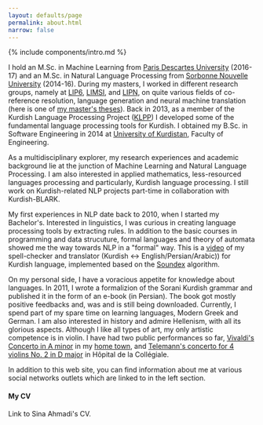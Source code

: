 ```yaml
---
layout: defaults/page
permalink: about.html
narrow: false
---
```


{% include components/intro.md %}

I hold an M.Sc. in Machine Learning from [Paris Descartes University](http://www.mi.parisdescartes.fr/formations/master-informatique/specialite-intelligence-artificielle/) (2016-17) and an M.Sc. in Natural Language Processing from [Sorbonne Nouvelle University](http://www.univ-paris3.fr/) (2014-16). During my masters, I worked in different research groups, namely at [LIP6](https://www.lip6.fr/?LANG=en), [LIMSI](https://www.limsi.fr/en/), and [LIPN](http://lipn.univ-paris13.fr/), on quite various fields of co-reference resolution, language generation and neural machine translation (here is one of [my master's theses](https://arxiv.org/abs/1810.00660)). Back in 2013, as a member of the Kurdish Language Processing Project ([KLPP](http://klpp.github.io/)) I developed some of the fundamental language processing tools for Kurdish. I obtained my B.Sc. in Software Engineering in 2014 at [University of Kurdistan](https://en.uok.ac.ir/EN), Faculty of Engineering.

As a multidisciplinary explorer, my research experiences and academic background lie at the junction of Machine Learning and Natural Language Processing. I am also interested in applied mathematics, less-resourced languages processing and particularly, Kurdish language processing. I still work on Kurdish-related NLP projects part-time in collaboration with Kurdish-BLARK. 

My first experiences in NLP date back to 2010, when I started my Bachelor's. Interested in linguistics, I was curious in creating language processing tools by extracting rules. In addition to the basic courses in programming and data strucuture, formal languages and theory of automata showed me the way towards NLP in a "formal" way. This is a [video](https://www.youtube.com/embed/e4uV91s7W2o) of my spell-checker and translator (Kurdish &#8596; English/Persian/Arabic)) for Kurdish language, implemented based on the [Soundex](https://en.wikipedia.org/wiki/Soundex) algorithm.

On my personal side, I have a voracious appetite for knowledge about languages. In 2011, I wrote a formalizion of the Sorani Kurdish grammar and published it in the form of an e-book (in Persian). The book got mostly positive feedbacks and, was and is still being downloaded. Currently, I spend part of my spare time on learning languages, Modern Greek and German. I am also interested in history and admire Hellenism, with all its glorious aspects. Although I like all types of art, my only artistic competence is in violin. I have had two public performances so far, [Vivaldi's Concerto in A minor](https://www.youtube.com/watch?v=eTPiZup0QmM) in my [home town](https://en.wikipedia.org/wiki/Sanandaj), and [Telemann's concerto for 4 violins No. 2 in D major](https://www.youtube.com/watch?v=FZIRE-9EL-E) in Hôpital de la Collégiale.

In addition to this web site, you can find information about me at various social networks outlets which are linked to in the left section.

#### My CV
<object data="/docs/Sina_Ahmadi_CV-Dec2018.pdf" type="application/pdf" width="100%" height="100%">
  <p>Link to Sina Ahmadi's CV. <a href="/docs/Sina_Ahmadi_CV-Dec2018.pdf"></a></p>
</object>

